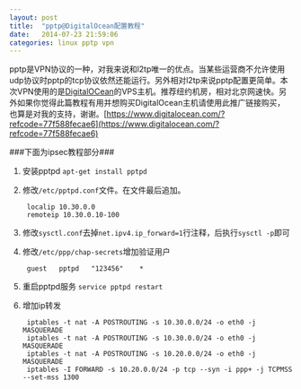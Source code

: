 ```yaml
---
layout: post
title:  "pptp@DigitalOcean配置教程"
date:   2014-07-23 21:59:06
categories: linux pptp vpn
---
```

pptp是VPN协议的一种，对我来说和l2tp唯一的优点。当某些运营商不允许使用udp协议时pptp的tcp协议依然还能运行。另外相对l2tp来说pptp配置更简单。本次VPN使用的是[DigitalOCean](https://www.digitalocean.com/?refcode=77f588fecae6)的VPS主机。推荐纽约机房，相对北京网速快。另外如果你觉得此篇教程有用并想购买DigitalOcean主机请使用此推广链接购买，也算是对我的支持，谢谢。[https://www.digitalocean.com/?refcode=77f588fecae6](https://www.digitalocean.com/?refcode=77f588fecae6)

###下面为ipsec教程部分###

1. 安装pptpd
	`apt-get install pptpd`
2. 修改`/etc/pptpd.conf`文件。在文件最后追加。

		localip 10.30.0.0
		remoteip 10.30.0.10-100
3. 修改`sysctl.conf`去掉`net.ipv4.ip_forward=1`行注释，后执行`sysctl -p`即可
4. 修改`/etc/ppp/chap-secrets`增加验证用户

		guest	pptpd	"123456"	*
5. 重启pptpd服务 `service pptpd restart`
6. 增加ip转发

		iptables -t nat -A POSTROUTING -s 10.30.0.0/24 -o eth0 -j MASQUERADE
		iptables -t nat -A POSTROUTING -s 10.30.0.0/24 -o eth0 -j MASQUERADE
		iptables -t nat -A POSTROUTING -s 10.20.0.0/24 -o eth0 -j MASQUERADE
		iptables -I FORWARD -s 10.20.0.0/24 -p tcp --syn -i ppp+ -j TCPMSS --set-mss 1300
